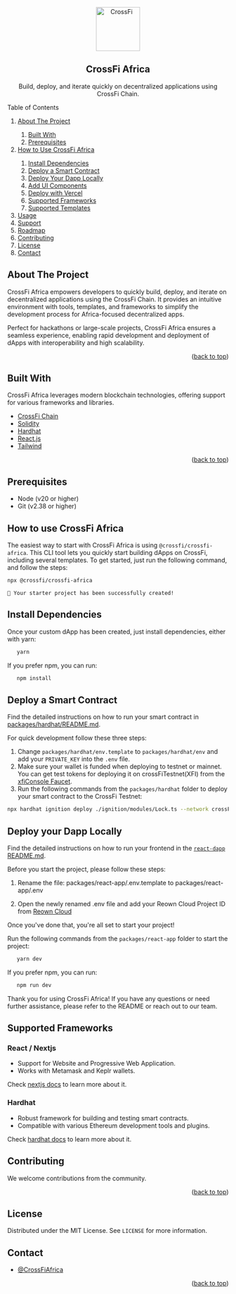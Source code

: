 <!-- TITLE -->
<p align="center">
  <img width="100px" src="https://miro.medium.com/v2/resize:fit:400/1*mb6-NZ7xv2HQmX29Kl_wPA.jpeg" align="center" alt="CrossFi" />
 <h2 align="center">CrossFi Africa</h2>
 <p align="center">Build, deploy, and iterate quickly on decentralized applications using CrossFi Chain.</p>
</p>


<!-- TABLE OF CONTENTS -->

<div> 
    <summary>Table of Contents</summary> 
        <ol> 
            <li><a href="#about-the-project">About The Project</a></li> 
            <ol> 
                <li><a href="#built-with">Built With</a></li> 
                <li><a href="#prerequisites">Prerequisites</a></li> 
            </ol> 
            <li><a href="#how-to-use-crossfi-africa">How to Use CrossFi Africa</a></li> 
            <ol> 
                <li><a href="#install-dependencies">Install Dependencies</a></li> 
                <li><a href="#deploy-a-smart-contract">Deploy a Smart Contract</a></li> 
                <li><a href="#deploy-your-dapp-locally">Deploy Your Dapp Locally</a></li> 
                <li><a href="#add-ui-components">Add UI Components</a></li> 
                <li><a href="#deploy-with-vercel">Deploy with Vercel</a></li> 
                <li><a href="#supported-frameworks">Supported Frameworks</a></li> 
                <li><a href="#supported-templates">Supported Templates</a></li> 
            </ol> 
            <li><a href="#usage">Usage</a></li> 
            <li><a href="#support">Support</a></li> 
            <li><a href="#roadmap">Roadmap</a></li> 
            <li><a href="#contributing">Contributing</a></li> 
            <li><a href="#license">License</a></li> 
            <li><a href="#contact">Contact</a></li> 
        </ol> 
</div>

<!-- ABOUT THE PROJECT -->

## About The Project

CrossFi Africa empowers developers to quickly build, deploy, and iterate on decentralized applications using the CrossFi Chain. It provides an intuitive environment with tools, templates, and frameworks to simplify the development process for Africa-focused decentralized apps.

Perfect for hackathons or large-scale projects, CrossFi Africa ensures a seamless experience, enabling rapid development and deployment of dApps with interoperability and high scalability.

<p align="right">(<a href="#top">back to top</a>)</p>

## Built With

CrossFi Africa leverages modern blockchain technologies, offering support for various frameworks and libraries.

- [CrossFi Chain](https://crossfi.org/)
- [Solidity](https://docs.soliditylang.org/en/v0.8.19/)
- [Hardhat](https://hardhat.org/)
- [React.js](https://reactjs.org/)
- [Tailwind](https://tailwindcss.com/)

<p align="right">(<a href="#top">back to top</a>)</p>

<!-- GETTING STARTED -->

## Prerequisites

- Node (v20 or higher)
- Git (v2.38 or higher)

## How to use CrossFi Africa

The easiest way to start with CrossFi Africa is using `@crossfi/crossfi-africa`. This CLI tool lets you quickly start building dApps on CrossFi, including several templates. To get started, just run the following command, and follow the steps:

```bash
npx @crossfi/crossfi-africa
```

```text
🚀 Your starter project has been successfully created!
```

## Install Dependencies

Once your custom dApp has been created, just install dependencies, either with yarn:

```bash
   yarn
```

If you prefer npm, you can run:

```bash
   npm install
```

## Deploy a Smart Contract

Find the detailed instructions on how to run your smart contract in [packages/hardhat/README.md](./packages/hardhat/README.md).

For quick development follow these three steps:

1. Change `packages/hardhat/env.template` to `packages/hardhat/env` and add your `PRIVATE_KEY` into the `.env` file.
2. Make sure your wallet is funded when deploying to testnet or mainnet. You can get test tokens for deploying it on crossFiTestnet(XFI) from the [xfiConsole Faucet](https://test.xficonsole.com/cosmos-wallet).
3. Run the following commands from the `packages/hardhat` folder to deploy your smart contract to the CrossFi Testnet:

```bash
npx hardhat ignition deploy ./ignition/modules/Lock.ts --network crossFiTestnet
```

## Deploy your Dapp Locally

Find the detailed instructions on how to run your frontend in the [`react-dapp` README.md](./packages/react-app/README.md).

Before you start the project, please follow these steps:

1. Rename the file:
   packages/react-app/.env.template
   to
   packages/react-app/.env

2. Open the newly renamed .env file and add your Reown Cloud Project ID from [Reown Cloud](https://cloud.reown.com/app/)

Once you've done that, you're all set to start your project!

Run the following commands from the `packages/react-app` folder to start the project:

```bash
   yarn dev
```

If you prefer npm, you can run:

```bash
   npm run dev
```

Thank you for using CrossFi Africa! If you have any questions or need further assistance, please refer to the README or reach out to our team.

## Supported Frameworks

### React / Nextjs

- Support for Website and Progressive Web Application.
- Works with Metamask and Keplr wallets.

Check [nextjs docs](https://nextjs.org/docs) to learn more about it.

### Hardhat

- Robust framework for building and testing smart contracts.
- Compatible with various Ethereum development tools and plugins.

Check [hardhat docs](https://hardhat.org/hardhat-runner/docs/getting-started) to learn more about it.

<!-- CONTRIBUTING -->

## Contributing

We welcome contributions from the community.

<p align="right">(<a href="#top">back to top</a>)</p>

## License

Distributed under the MIT License. See `LICENSE` for more information.

<!-- CONTACT -->

## Contact

- [@CrossFiAfrica](https://x.com/CrossFiAfrica)

<p align="right">(<a href="#top">back to top</a>)</p>
